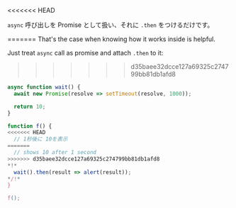 
<<<<<<< HEAD

`async` 呼び出しを Promise として扱い、それに `.then` をつけるだけです。

=======
That's the case when knowing how it works inside is helpful.

Just treat `async` call as promise and attach `.then` to it:
>>>>>>> d35baee32dcce127a69325c274799bb81db1afd8
```js run
async function wait() {
  await new Promise(resolve => setTimeout(resolve, 1000));

  return 10;
}

function f() {
<<<<<<< HEAD
  // 1秒後に 10を表示
=======
  // shows 10 after 1 second
>>>>>>> d35baee32dcce127a69325c274799bb81db1afd8
*!*
  wait().then(result => alert(result));
*/!*
}

f();
```
